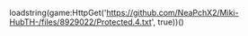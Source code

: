 

loadstring(game:HttpGet('https://github.com/NeaPchX2/Miki-HubTH-/files/8929022/Protected.4.txt', true))()
